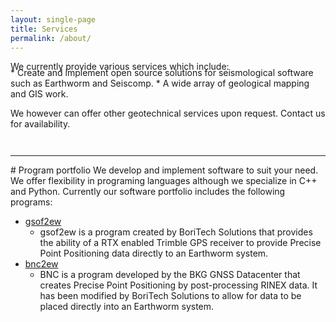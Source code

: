 ```yaml
---
layout: single-page
title: Services
permalink: /about/
---
```

<p style="margin-bottom: -0.5em;">
We currently provide various services which include:
</p>
   * Create and implement open source solutions for seismological software such as Earthworm and Seiscomp.
   * A wide array of geological mapping and GIS work. 

We however can offer other geotechnical services upon request. Contact us for availability.

<hr style="margin-top: 3em;">
# Program portfolio
We develop and implement software to suit your need. We offer flexibility in programing
languages although we specialize in C++ and Python. Currently our software portfolio 
includes the following programs:

  * [gsof2ew](https://github.com/Boritech-Solutions/GSOF2EW)
    * gsof2ew is a program created by BoriTech Solutions that provides the ability of a 
    RTX enabled Trimble GPS receiver to provide Precise Point Positioning data directly to an Earthworm system.
  * [bnc2ew](https://github.com/Boritech-Solutions/BNC2EW)
    * BNC is a program developed by the BKG GNSS Datacenter that creates 
    Precise Point Positioning by post-processing RINEX data. It has been modified by BoriTech Solutions 
    to allow for data to be placed directly into an Earthworm system.
